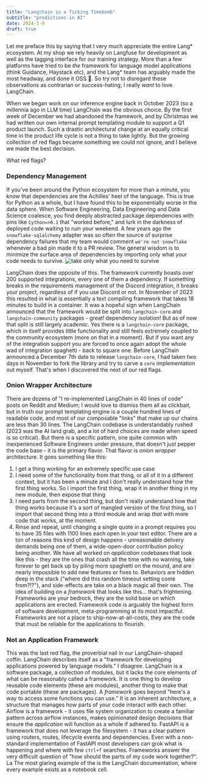 ```yaml
---
title: "Langchain is a Ticking Timebomb"
subtitle: "predictions in AI"
date: 2024-1-9
draft: true
---
```


Let me preface this by saying that I very much appreciate the entire Lang* ecosystem. At my shop we rely heavily on Langfuse for development as well as the tagging interface for our training strategy. More than a few platforms have tried to be _the_ framework for language model applications (think Guidance, Haystack etc), and the Lang* team has arguably made the most headway, and done it OSS :metal:. So try not to disregard these observations as contrarian or success-hating; I really _want_ to love LangChain. 

When we began work on our inference engine back in October 2023 (so a millennia ago in LLM time) LangChain was the obvious choice. By the first week of December we had abandoned the framework, and by Christmas we had written our own internal prompt templating module to support a Q1 product launch. Such a drastic architectural change at an equally critical time in the product life cycle is not a thing to take lightly. But the growing collection of red flags became something we could not ignore, and I believe we made the best decision. 

What red flags?

### Dependency Management
If you've been around the Python ecosystem for more than a minute, you know that dependencies are the Achilles' heel of the language. This is true for Python as a whole, but I have found this to be exponentially worse in the data sphere. When Software Engineering, Data Engineering and Data Science coalesce, you find deeply abstracted package dependencies with pins like `Cython=>0.1` that "worked before," and lurk in the darkness of deployed code waiting to ruin your weekend. A few years ago the `snowflake-sqlalchemy` adapter was so often the source of surprise dependency failures that my team would comment `we're not snowflake` whenever a bad pin made it to a PR review. 
The general wisdom is to minimize the surface area of dependencies by importing only what your code needs to survive. 
![take only what you need to survive](https://y.yarn.co/84492e53-9f7f-42c3-a8c3-bd088fe3d7fe_text.gif)

LangChain does the opposite of this. The framework currently boasts over 200 supported integrations, every one of them a dependency. If something breaks in the requirements management of the Discord integration, it breaks your project, regardless of if you use Discord or not. 
In November of 2023 this resulted in what is essentially a text compiling framework that takes 18 minutes to build in a container. It was a hopeful sign when LangChain announced that the framework would be split into `langchain-core` and `langchain-community` packages - great! dependency isolation! But as of now that split is still largely academic. Yes there is a `langchain-core` package, which in itself provides little functionality and still feels extremely coupled to the community ecosystem (more on that in a moment). But if you want any of the integration support you are forced to once again adopt the whole wad of integration spaghetti - back to square one. Before LangChain announced a December 7th date to release `langchain-core`, I had taken two days in November to fork the library and try to carve a `core` implementation out myself. That's when I discovered the next of our red flags. 

### Onion Wrapper Architecture
There are dozens of "I re-implemented LangChain in 40 lines of code" posts on Reddit and Medium; I would love to dismiss them all as clickbait, but in truth our prompt templating engine is a couple hundred lines of readable code, and most of our composable "links" that make up our chains are less than 30 lines. 
The LangChain codebase is understandably rushed (2023 was the AI land grab, and a lot of hard choices are made when speed is so critical). But there is a specific pattern, one quite common with inexperienced Software Engineers under pressure, that doesn't just pepper the code base - it is the primary flavor. That flavor is _onion wrapper_ architecture. It goes something like this:
1. I get a thing working for an extremely specific use case
2. I need some of the functionality from that thing, or all of it in a different context, but it has been a minute and I don't really understand how the first thing works. So I import the first thing, wrap it in another thing in my new module, then expose that thing
3. I need parts from the second thing, but don't really understand how that thing works because it's a sort of mangled version of the first thing, so I import that second thing into a third module and wrap _that_ with more code that works, at the moment. 
4. Rinse and repeat, until changing a single quote in a prompt requires you to have 35 files with 1100 lines each open in your text editor. 
There are a ton of reasons this kind of design happens - unreasonable delivery demands being one of them, a wide-open-door contribution policy being another. We have all worked on _application_ codebases that look like this - they are the ones that crash all the time with no warning, take forever to get back up by piling more spaghetti on the mound, and are nearly impossible to add new features or fixes to. Behaviors are hidden deep in the stack ("where did this random timeout setting come from?!?"), and side-effects are take on a black magic all their own. The idea of building on a _framework_ that looks like this... that's frightening. Frameworks are your bedrock, they are the solid base on which applications are erected. Framework code is arguably the highest form of software development, meta-programming at its most impactful. Frameworks are not a place to ship-now-at-all-costs, they are the code that must be reliable for the applications to flourish.

### Not an Application Framework
This was the last red flag, the proverbial nail in our LangChain-shaped coffin. LangChain describes itself as a "framework for developing applications powered by language models." I disagree. LangChain is a software package, a collection of modules, but it lacks the core elements of what can be reasonably called a framework. It is one thing to develop reusable code elements (these are modules), another thing to make that code portable (these are packages). A _framework_ goes beyond "here's a way to access some functions you can use." It is an inherent architecture, a structure that manages how parts of your code interact with each other. Airflow is a framework - it uses file system organization to create a familiar pattern across airflow instances, makes opinionated design decisions that ensure the _application_ will function as a whole if adhered to. FastAPI is a framework that does not leverage the filesystem - it has a clear pattern using routers, routes, lifecycle events and dependencies. Even with a non-standard implementation of FastAPI most developers can grok what is happening and where with few `ctrl+f` searches. 
Frameworks answer the very difficult question of "how should the parts of my code work together?". La
The most glaring example of the is the LangChain documentation, where every example exists as a notebook cell. 
<!--stackedit_data:
eyJoaXN0b3J5IjpbLTEwNTg1NDg3MzIsLTkzODQ4MDI4NywtMT
U1NzU4MjI3LDEyMTM0MzY2MzgsMTM4MjM2MzM0XX0=
-->